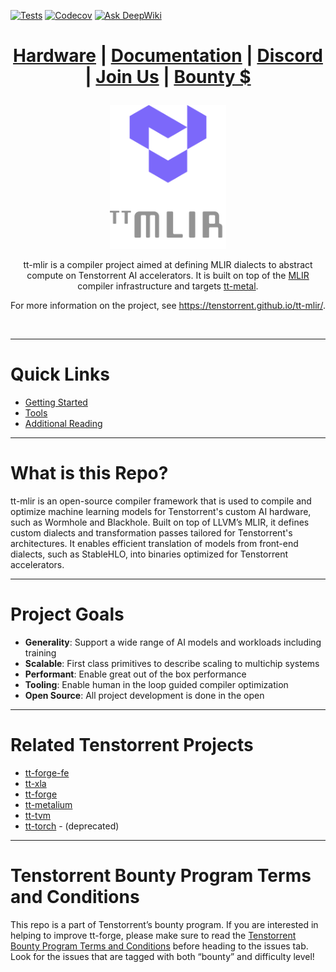 [![Tests][tests badge]][tests]
[![Codecov][codecov badge]][codecov]
[![Ask DeepWiki](https://deepwiki.com/badge.svg)](https://deepwiki.com/tenstorrent/tt-mlir)

<div align="center">

<h1>

[Hardware](https://tenstorrent.com/cards/) | [Documentation](https://docs.tenstorrent.com/tt-mlir/) | [Discord](https://discord.gg/tenstorrent) | [Join Us](https://boards.greenhouse.io/tenstorrent?gh_src=22e462047us) | [Bounty $](https://github.com/tenstorrent/tt-mlir/issues?q=is%3Aissue%20state%3Aopen%20label%3Abounty)

</h1>

<img src="./docs/public/images/tt-mlir-logo.png" alt="ttmlir logo" height="230"/>

<br>

tt-mlir is a compiler project aimed at defining MLIR dialects to abstract compute on Tenstorrent AI accelerators.
It is built on top of the [MLIR](https://mlir.llvm.org/) compiler infrastructure and targets [tt-metal](https://github.com/tenstorrent/tt-metal).

For more information on the project, see https://tenstorrent.github.io/tt-mlir/.

</div>
<br>

-----
# Quick Links
- [Getting Started](https://docs.tenstorrent.com/tt-mlir/getting-started.html)
- [Tools](https://tenstorrent.github.io/tt-mlir/tools.html)
- [Additional Reading](https://tenstorrent.github.io/tt-mlir/additional-reading.html)

-----
# What is this Repo?

tt-mlir is an open-source compiler framework that is used to compile and optimize machine learning models for Tenstorrent's custom AI hardware, such as Wormhole and Blackhole. Built on top of LLVM’s MLIR, it defines custom dialects and transformation passes tailored for Tenstorrent's architectures. It enables efficient translation of models from front-end dialects, such as StableHLO, into binaries optimized for Tenstorrent accelerators.

-----
# Project Goals

- **Generality**: Support a wide range of AI models and workloads including training
- **Scalable**: First class primitives to describe scaling to multichip systems
- **Performant**: Enable great out of the box performance
- **Tooling**: Enable human in the loop guided compiler optimization
- **Open Source**: All project development is done in the open

[codecov]: https://codecov.io/gh/tenstorrent/tt-mlir
[tests]: https://github.com/tenstorrent/tt-mlir/actions/workflows/on-push.yml?query=branch%3Amain
[codecov badge]: https://codecov.io/gh/tenstorrent/tt-mlir/graph/badge.svg
[tests badge]: https://github.com/tenstorrent/tt-mlir/actions/workflows/on-push.yml/badge.svg?query=branch%3Amain

-----
# Related Tenstorrent Projects
- [tt-forge-fe](https://github.com/tenstorrent/tt-forge-fe)
- [tt-xla](https://github.com/tenstorrent/tt-xla)
- [tt-forge](https://github.com/tenstorrent/tt-forge)
- [tt-metalium](https://github.com/tenstorrent/tt-metal)
- [tt-tvm](https://github.com/tenstorrent/tt-tvm)
- [tt-torch](https://github.com/tenstorrent/tt-torch) - (deprecated)

-----
# Tenstorrent Bounty Program Terms and Conditions

This repo is a part of Tenstorrent’s bounty program. If you are interested in helping to improve tt-forge, please make sure to read the [Tenstorrent Bounty Program Terms and Conditions](https://docs.tenstorrent.com/bounty_terms.html) before heading to the issues tab. Look for the issues that are tagged with both “bounty” and difficulty level!
